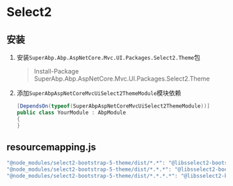 # Select2

## 安装
1. 安装`SuperAbp.Abp.AspNetCore.Mvc.UI.Packages.Select2.Theme`包
    > Install-Package SuperAbp.Abp.AspNetCore.Mvc.UI.Packages.Select2.Theme

2. 添加`SuperAbpAspNetCoreMvcUiSelect2ThemeModule`模块依赖
    ``` csharp
    [DependsOn(typeof(SuperAbpAspNetCoreMvcUiSelect2ThemeModule))]
    public class YourModule : AbpModule
    {
    }
    ```

## resourcemapping.js
``` javascript
"@node_modules/select2-bootstrap-5-theme/dist/*.*": "@libsselect2-bootstrap5-theme/",
"@node_modules/select2-bootstrap-5-theme/dist/*.*.*": "@libsselect2-bootstrap5-theme/",
"@node_modules/select2-bootstrap-5-theme/dist/*.*.*.*": "@libsselect2-bootstrap5-theme/"
```

